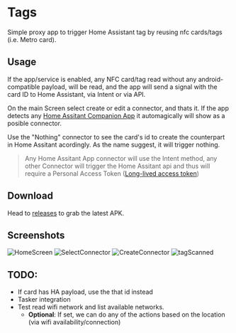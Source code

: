 # Tags
Simple proxy app to trigger Home Assistant tag by reusing nfc cards/tags (i.e. Metro card).

## Usage
If the app/service is enabled, any NFC card/tag read without any android-compatible payload, will be read, and the app will send a signal with the card ID to Home Assistant, via Intent or via API.

On the main Screen select create or edit a connector, and thats it. If the app detects any [Home Assitant Companion App](https://companion.home-assistant.io) it automagically will show as a posible connector.

Use the "Nothing" connector to see the card's id to create the counterpart in Home Assitant acordingly. As the name suggest, it will trigger nothing.

> Any Home Assitant App connector will use the Intent method, any other Connector will trigger the Home Assitant api and thus will require a Personal Access Token ([Long-lived access token](https://developers.home-assistant.io/docs/auth_api/#long-lived-access-token))

## Download
Head to [releases](https://github.com/hkfuertes/nfc_ha_tags/releases) to grab the latest APK.


## Screenshots
![HomeScreen](images/home_screen.jpg)
![SelectConnector](images/select_connector.jpg)
![CreateConnector](images/create_connector.jpg)
![tagScanned](images/tag_scanned.jpg)

## TODO:
- If card has HA payload, use the that id instead
- Tasker integration
- Test read wifi network and list available networks.
  - **Optional**: If set, we can do any of the actions based on the location (via wifi availability/connection)
